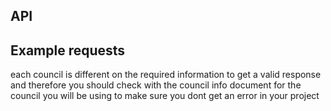 ## API


## Example requests

each council is different on the required information to get a valid response and therefore you should check with the council info document for the council you will be using to make sure you dont get an error in your project

